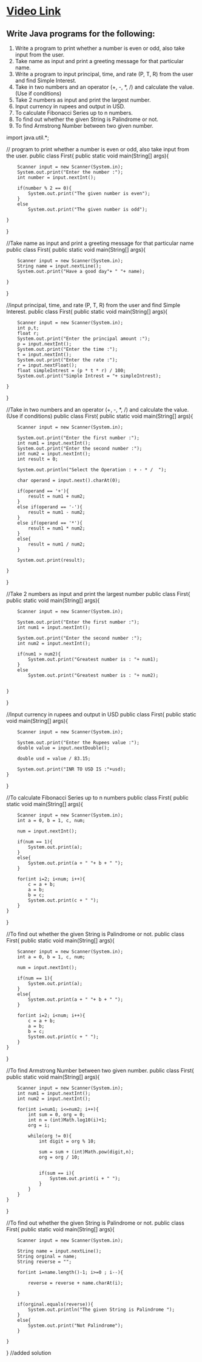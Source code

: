 # [Video Link](https://youtu.be/TAtrPoaJ7gc)

## Write Java programs for the following:

1. Write a program to print whether a number is even or odd, also take
input from the user.
2. Take name as input and print a greeting message for that particular name.
3. Write a program to input principal, time, and rate (P, T, R) from the user and
find Simple Interest.
4. Take in two numbers and an operator (+, -, *, /) and calculate the value.
(Use if conditions)
5. Take 2 numbers as input and print the largest number.
6. Input currency in rupees and output in USD.
7. To calculate Fibonacci Series up to n numbers.
8. To find out whether the given String is Palindrome or not.
9. To find Armstrong Number between two given number.

import java.util.*;

// program to print whether a number is even or odd, also take input from the user.
public class First{
    public static void main(String[] args){

        Scanner input = new Scanner(System.in);
        System.out.print("Enter the number :");
        int number = input.nextInt();
        
        if(number % 2 == 0){
            System.out.print("The given number is even");
        }
        else
            System.out.print("The given number is odd");

    }
}

//Take name as input and print a greeting message for that particular name
public class First{
    public static void main(String[] args){

        Scanner input = new Scanner(System.in);
        String name = input.nextLine();
        System.out.print("Have a good day"+ " "+ name);

    }
}

//input principal, time, and rate (P, T, R) from the user and find Simple Interest.
public class First{
    public static void main(String[] args){

        Scanner input = new Scanner(System.in);
        int p,t;
        float r;
        System.out.print("Enter the principal amount :");
        p = input.nextInt();
        System.out.print("Enter the time :");
        t = input.nextInt();
        System.out.print("Enter the rate :");
        r = input.nextFloat();
        float simpleIntrest = (p * t * r) / 100;
        System.out.print("Simple Intrest = "+ simpleIntrest); 

    }
}

//Take in two numbers and an operator (+, -, *, /) and calculate the value. (Use if conditions)
public class First{
    public static void main(String[] args){

        Scanner input = new Scanner(System.in);

        System.out.print("Enter the first number :");
        int num1 = input.nextInt();
        System.out.print("Enter the second number :");
        int num2 = input.nextInt();
        int result = 0;

        System.out.println("Select the Operation : + - * /  ");

        char operand = input.next().charAt(0);

        if(operand == '+'){
            result = num1 + num2;
        }
        else if(operand == '-'){
            result = num1 - num2;
        }
        else if(operand == '*'){
            result = num1 * num2;
        }
        else{
            result = num1 / num2;
        }

        System.out.print(result);

    }
}
 
//Take 2 numbers as input and print the largest number
public class First{
    public static void main(String[] args){

        Scanner input = new Scanner(System.in);

        System.out.print("Enter the first number :");
        int num1 = input.nextInt();

        System.out.print("Enter the second number :");
        int num2 = input.nextInt();

        if(num1 > num2){
            System.out.print("Greatest number is : "+ num1);
        }
        else
            System.out.print("Greatest number is : "+ num2);
        

    }
}


//Input currency in rupees and output in USD
public class First{
    public static void main(String[] args){

        Scanner input = new Scanner(System.in);

        System.out.print("Enter the Rupees value :");
        double value = input.nextDouble();

        double usd = value / 83.15;

        System.out.print("INR TO USD IS :"+usd);
    }
}


//To calculate Fibonacci Series up to n numbers
public class First{
    public static void main(String[] args){

        Scanner input = new Scanner(System.in);
        int a = 0, b = 1, c, num;

        num = input.nextInt();

        if(num == 1){
            System.out.print(a);
        }
        else{
            System.out.print(a + " "+ b + " ");
        }

        for(int i=2; i<num; i++){
            c = a + b;
            a = b;
            b = c;
            System.out.print(c + " ");
        }
    }
}

//To find out whether the given String is Palindrome or not.
public class First{
    public static void main(String[] args){

        Scanner input = new Scanner(System.in);
        int a = 0, b = 1, c, num;

        num = input.nextInt();

        if(num == 1){
            System.out.print(a);
        }
        else{
            System.out.print(a + " "+ b + " ");
        }

        for(int i=2; i<num; i++){
            c = a + b;
            a = b;
            b = c;
            System.out.print(c + " ");
        }
    }
}

//To find Armstrong Number between two given number.
public class First{
    public static void main(String[] args){

        Scanner input = new Scanner(System.in);
        int num1 = input.nextInt();
        int num2 = input.nextInt();

        for(int i=num1; i<=num2; i++){
            int sum = 0, org = 0;
            int n = (int)Math.log10(i)+1;
            org = i;

            while(org != 0){
                int digit = org % 10;
               
                sum = sum + (int)Math.pow(digit,n);
                org = org / 10;
            

                if(sum == i){
                    System.out.print(i + " ");
                }
            }
        }
    }
}


//To find out whether the given String is Palindrome or not.
public class First{
    public static void main(String[] args){

        Scanner input = new Scanner(System.in);

        String name = input.nextLine();
        String orginal = name;
        String reverse = "";

        for(int i=name.length()-1; i>=0 ; i--){

            reverse = reverse + name.charAt(i);

        }
        
        if(orginal.equals(reverse)){
            System.out.println("The given String is Palindrome ");
        }
        else{
            System.out.print("Not Palindrome");
        }
            
    }
}
//added solution 